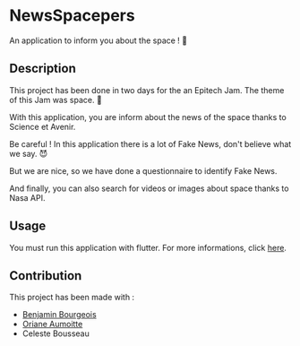 # NewsSpacepers

An application to inform you about the space ! :newspaper:

## Description

This project has been done in two days for the an Epitech Jam. The theme of this Jam was space. :rocket:

With this application, you are inform about the news of the space thanks to Science et Avenir.

Be careful ! In this application there is a lot of Fake News, don't believe what we say. :smiling_imp:

But we are nice, so we have done a questionnaire to identify Fake News.

And finally, you can also search for videos or images about space thanks to Nasa API.

## Usage

You must run this application with flutter. For more informations, click [here](https://medium.com/flutter-community/flutter-and-the-command-line-a-love-story-a3648ef2411).

## Contribution

This project has been made with :
- [Benjamin Bourgeois](https://github.com/BourgeoisBenjamin)
- [Oriane Aumoitte](https://github.com/noriae)
- Celeste Bousseau

